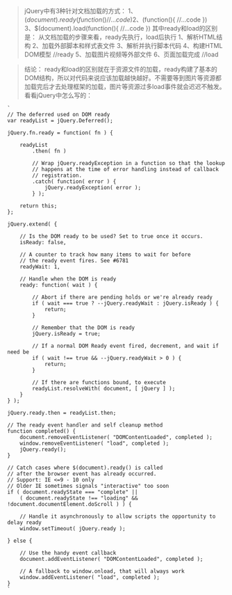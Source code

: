 >   jQuery中有3种针对文档加载的方式：
    1、$(document).ready(function(){
        //...code
    })
    2、$(function(){
        //...code
    })
    3、$(document).load(function(){
        //...code
    })
    其中ready和load的区别是：
    从文档加载的步骤来看，ready先执行，load后执行
    1、解析HTML结构
    2、加载外部脚本和样式表文件
    3、解析并执行脚本代码
    4、构建HTML DOM模型 //ready
    5、加载图片视频等外部文件
    6、页面加载完成 //load

>   结论：
    ready和load的区别就在于资源文件的加载，ready构建了基本的DOM结构，所以对代码来说应该加载越快越好。不需要等到图片等资源都加载完后才去处理框架的加载，图片等资源过多load事件就会迟迟不触发。
    看看jQuery中怎么写的：
    
    `
    // The deferred used on DOM ready
    var readyList = jQuery.Deferred();

    jQuery.fn.ready = function( fn ) {

        readyList
            .then( fn )

            // Wrap jQuery.readyException in a function so that the lookup
            // happens at the time of error handling instead of callback
            // registration.
            .catch( function( error ) {
                jQuery.readyException( error );
            } );

        return this;
    };

    jQuery.extend( {

        // Is the DOM ready to be used? Set to true once it occurs.
        isReady: false,

        // A counter to track how many items to wait for before
        // the ready event fires. See #6781
        readyWait: 1,

        // Handle when the DOM is ready
        ready: function( wait ) {

            // Abort if there are pending holds or we're already ready
            if ( wait === true ? --jQuery.readyWait : jQuery.isReady ) {
                return;
            }

            // Remember that the DOM is ready
            jQuery.isReady = true;

            // If a normal DOM Ready event fired, decrement, and wait if need be
            if ( wait !== true && --jQuery.readyWait > 0 ) {
                return;
            }

            // If there are functions bound, to execute
            readyList.resolveWith( document, [ jQuery ] );
        }
    } );

    jQuery.ready.then = readyList.then;

    // The ready event handler and self cleanup method
    function completed() {
        document.removeEventListener( "DOMContentLoaded", completed );
        window.removeEventListener( "load", completed );
        jQuery.ready();
    }

    // Catch cases where $(document).ready() is called
    // after the browser event has already occurred.
    // Support: IE <=9 - 10 only
    // Older IE sometimes signals "interactive" too soon
    if ( document.readyState === "complete" ||
        ( document.readyState !== "loading" && !document.documentElement.doScroll ) ) {

        // Handle it asynchronously to allow scripts the opportunity to delay ready
        window.setTimeout( jQuery.ready );

    } else {

        // Use the handy event callback
        document.addEventListener( "DOMContentLoaded", completed );

        // A fallback to window.onload, that will always work
        window.addEventListener( "load", completed );
    }
    `